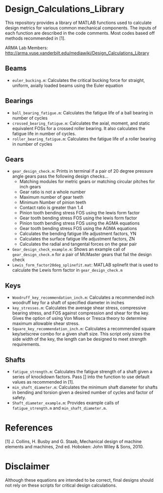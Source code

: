 # Design_Calculations_Library
This repository provides a library of MATLAB functions used to calculate design metrics for various common mechanical components. The inputs of each function are described in the code comments. Most codes based off methods recommended in [1].

ARMA Lab Members: http://arma.vuse.vanderbilt.edu/mediawiki/Design_Calculations_Library
## Beams
* ```euler_bucking.m```: Calculates the critical bucking force for straight, uniform, axially loaded beams using the Euler equation
## Bearings
* ```ball_bearing_fatigue.m```: Calculates the fatigue life of a ball bearing in number of cycles
* ```crossed_bearing_fatigue.m```: Calculates the axial, moment, and static equivalent FOSs for a crossed roller bearing. It also calculates the fatigue life in number of cycles.
* ```roller_bearing_fatigue.m```: Calculates the fatigue life of a roller bearing in number of cycles
## Gears
* ```gear_design_check.m```: Prints in terminal if a pair of 20 degree pressure angle gears pass the following design checks...
  * Matching modules for metric gears or matching circular pitches for inch gears
  * Gear ratio is not a whole number
  * Maximum number of gear teeth
  * Minimum Number of pinion teeth
  * Contact ratio is greater than 1.4
  * Pinion tooth bending stress FOS using the lewis form factor
  * Gear tooth bending stress FOS using the lewis form factor
  * Pinion tooth bending stress FOS using the AGMA equations
  * Gear tooth bending stress FOS using the AGMA equations
  * Calculates the bending fatigue life adjustment factors, YN
  * Calculates the surface fatigue life adjustment factors, ZN
  * Calculates the radial and tangental forces on the gear pair
* ```Gear_design_check_example.m```: Shows an example call of ```gear_design_check.m``` for a pair of McMaster gears that fail the design check
* ```Lewis_form_factor20deg_splinefit.mat```: MATLAB splinefit that is used to calculate the Lewis form factor in ``` gear_design_check.m ```
## Keys
* ```Woodruff_key_recommendation_inch.m```: Calculates a recommended inch woodruff key for a shaft of specified diameter in inches
* ```key_stresses.m```: Calculates the average shear stress, compressive bearing stress, and FOS against compression and shear for the key. Gives the option of using Von Mises or Tresca theory to determine maximum allowable shear stress.
* ```Square_key_recommendation_inch.m```: Calculates a recommended square key/setscrew combo for a given shaft size. This script only sizes the side width of the key, the length can be designed to meet strength requirements.
## Shafts
* ```fatigue_strength.m```: Calculates the fatigue strength of a shaft given a series of knockdown factors. Pass [] into the function to use default values as recommended in [1].
* ```min_shaft_diameter.m```: Calculates the minimum shaft diameter for shafts in bending and torsion given a desired number of cycles and factor of safety.
* ```Shaft_diameter_example.m```: Provides example calls of ```fatigue_strength.m``` and ```min_shaft_diameter.m```.
# References
[1] J. Collins, H. Busby and G. Staab, Mechanical design of machine elements and machines, 2nd ed. Hoboken: John Wiley & Sons, 2010. 
# Disclaimer
Although these equations are intended to be correct, final designs should not rely on these scripts for critical design calculations.   
